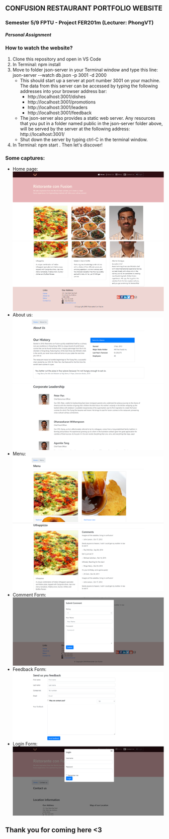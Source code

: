 ## CONFUSION RESTAURANT PORTFOLIO WEBSITE 
### Semester 5/9 FPTU - Project FER201m (Lecturer: PhongVT)
##### Personal Assignment

### How to watch the website?
1. Clone this repository and open in VS Code
2. In Terminal: npm install 
3. Move to folder json-server in your Terminal window and type this line:  json-server --watch db.json -p 3001 -d 2000
    -	This should start up a server at port number 3001 on your machine. The data from this server can be accessed by typing the following addresses into your browser address bar:
        + http://localhost:3001/dishes
        + http://localhost:3001/promotions
        + http://localhost:3001/leaders
        + http://localhost:3001/feedback
    -	The json-server also provides a static web server. Any resources that you put in a folder named public in the json-server folder above, will be served by the server at the following address:
      http://localhost:3001/
    -	Shut down the server by typing ctrl-C in the terminal window.
 4. In Terminal: npm start . Then let's discover!
 
 ### Some captures:
 
 - Home page:
 ![home](/screens/home1.png)
 ![home](/screens/home2.png)
 - About us:
 ![home](/screens/about1.png)
 ![home](/screens/about2.png)
 - Menu:
 ![home](/screens/menu.png)
 ![home](/screens/dish.png)
 - Comment Form:
 ![home](/screens/comment.png)
 - Feedback Form:
 ![home](/screens/sendfeedback.png)
 - Login Form:
  ![home](/screens/login.png)
  
 ## Thank you for coming here <3

